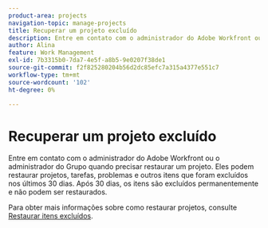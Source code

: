 ```yaml
---
product-area: projects
navigation-topic: manage-projects
title: Recuperar um projeto excluído
description: Entre em contato com o administrador do Adobe Workfront ou o administrador do Grupo quando precisar restaurar um projeto. Eles podem restaurar projetos, tarefas, problemas e outros itens que foram excluídos nos últimos 30 dias. Após 30 dias, os itens são excluídos permanentemente e não podem ser restaurados.
author: Alina
feature: Work Management
exl-id: 7b3315b0-7da7-4e5f-a8b5-9e0207f38de1
source-git-commit: f2f825280204b56d2dc85efc7a315a4377e551c7
workflow-type: tm+mt
source-wordcount: '102'
ht-degree: 0%

---
```


# Recuperar um projeto excluído

Entre em contato com o administrador do Adobe Workfront ou o administrador do Grupo quando precisar restaurar um projeto. Eles podem restaurar projetos, tarefas, problemas e outros itens que foram excluídos nos últimos 30 dias. Após 30 dias, os itens são excluídos permanentemente e não podem ser restaurados.

Para obter mais informações sobre como restaurar projetos, consulte [Restaurar itens excluídos](../../../administration-and-setup/manage-workfront/manage-deleted-items/restore-deleted-items.md).
